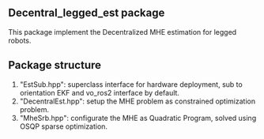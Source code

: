## Decentral_legged_est package
This package implement the Decentralized MHE estimation for legged robots.
## Package structure
1. "EstSub.hpp": superclass interface for hardware deployment, sub to orientation EKF and vo_ros2 interface by default.
2. "DecentralEst.hpp": setup the MHE problem as constrained optimization problem.
3. "MheSrb.hpp": configurate the MHE as Quadratic Program, solved using OSQP sparse optimization. 
